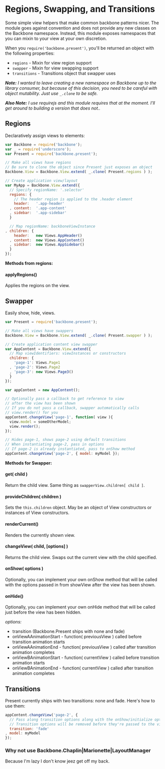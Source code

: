 # Regions, Swapping, and Transitions

Some simple view helpers that make common backbone patterns nicer. The module goes against convention and does not provide any new classes on the Backbone namespace. Instead, this module exposes namespaces that you can mixin to your view at your own discretion.

When you ```require('backbone.present')```, you'll be returned an object with the following properties:

* ```regions``` - Mixin for view region support
* ```swapper``` - Mixin for view swapping support
* ```transitions``` - Transitions object that swapper uses

___Note:___ _I wanted to leave creating a new namespace on Backbone up to the library consumer, but because of this decision, you need to be careful with object mutability. Just use ```_.clone``` to be safe._

___Also Note:___ _I use requirejs and this module requires that at the moment. I'll get around to building a version that does not.._

## Regions

Declaratively assign views to elements:

```javascript
var Backbone = require('backbone');
var _ = require('underscore');
var Present = require('backbone.present');

// Make all views have regions
// Be sure to clone the object since Present just exposes an object
Backbone.View = Backbone.View.extend( _.clone( Present.regions ) );

// Create application view/layout
var MyApp = Backbone.View.extend({
  // Specify regionName: '.selector'
  regions: {
    // The header region is applied to the .header element
    header:   '.app-header'
  , content:  '.app-content'
  , sidebar:  '.app-sidebar'
  }

  // Map regionName: backboneViewInstance
, children: {
    header:   new Views.AppHeader()
  , content:  new Views.AppContent()
  , sidebar:  new Views.AppSidebar()
  }
});
```

__Methods from regions:__

#### applyRegions()

Applies the regions on the view.

## Swapper

Easily show, hide, views.

```javascript
var Present = require('backbone.present');

// Make all views have swappers
Backbone.View = Backbone.View.extend( _.clone( Present.swapper ) );

// Create application content view swapper
var AppContent = Backbone.View.extend({
  // Map viewIdentifiers: viewInstances or constructors
  children: {
    'page-1': Views.Page1
  , 'page-2': Views.Page2
  , 'page-3': new Views.Page3()
  }
});

var appContent = new AppContent();

// Optionally pass a callback to get reference to view
// after the view has been shown
// If you do not pass a callback, swapper automatically calls
// view.render() for you
appContent.changeView('page-1', function( view ){
  view.model = someOtherModel;
  view.render();
});

// Hides page-1, shows page-2 using default transitions
// When instantiating page-2, pass in options
// If page-2 is already instantiated, pass to onShow method
appContent.changeView('page-2', { model: myModel });
```

__Methods for Swapper:__

#### get( child )

Return the child view. Same thing as ```swapperView.children[ child ]```.

#### provideChildren( children )

Sets the ```this.children``` object. May be an object of View constructors or instances of View constructors.

#### renderCurrent()

Renders the currently shown view.

#### changeView( child, [options] )

Returns the child view. Swaps out the current view with the child specified.

#### onShow( options )

Optionally, you can implement your own onShow method that will be called with the options passed in from showView after the view has been shown.

#### onHide()

Optionally, you can implement your own onHide method that will be called just before the view has been hidden.

_options:_

* transition (Backbone.Present ships with none and fade)
* onViewAAnimationStart - function( previousView ) called before transition animation starts
* onViewAAnimationEnd - function( previousView ) called after transition animation completes
* onViewBAnimationStart - function( currentView ) called before transition animation starts
* onViewBAnimationEnd - function( currentView ) called after transition animation completes

## Transitions

Present currently ships with two transitions: none and fade. Here's how to use them:

```javascript
appContent.changeView('page-2', {
  // Pass along transition options along with the onShow/initialize options
  // Transition options will be removed before they're passed to the view
  transition: 'fade'
, model: myModel
});
```

### Why not use Backbone.Chaplin|Marionette|LayoutManager

Because I'm lazy I don't know jeez get off my back.
